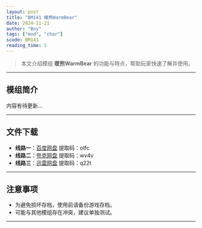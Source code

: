 ```yaml
---
layout: post
title: "BM141 暖熊WarmBear"
date: 2024-11-21
author: "Bny"
tags: ["mod", "char"]
scode: BM141
reading_time: 5
---
```


> 本文介绍模组 **暖熊WarmBear** 的功能与特点，帮助玩家快速了解并使用。

---

## 模组简介

内容有待更新...

---


## 文件下载
- **线路一**：[百度网盘](https://pan.baidu.com/s/1ku1vC-OtIYtxmrKRsGLRVQ?pwd=otfc)  提取码：otfc  
- **线路二**：[夸克网盘](https://pan.quark.cn/s/1d6fe05d4f2d?pwd=wv4v)  提取码：wv4v  
- **线路三**：[迅雷网盘](https://pan.xunlei.com/s/VOCCbfcnFJhfcq0_ijHSiz2KA1?pwd=q22t)  提取码：q22t  

---

## 注意事项
- 为避免损坏存档，使用前请备份游戏存档。
- 可能与其他模组存在冲突，建议单独测试。

---

